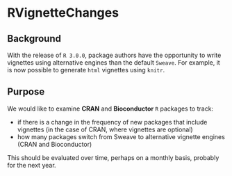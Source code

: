 # RVignetteChanges

## Background

With the release of `R 3.0.0`, package authors have the opportunity to write vignettes using alternative engines than the default `Sweave`. For example, it is now possible to generate `html` vignettes using `knitr`. 

## Purpose

We would like to examine **CRAN** and **Bioconductor** `R` packages to track:

  * if there is a change in the frequency of new packages that include vignettes (in the case of CRAN, where vignettes are optional)
  * how many packages switch from Sweave to alternative vignette engines (CRAN and Bioconductor)

This should be evaluated over time, perhaps on a monthly basis, probably for the next year.
